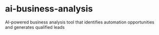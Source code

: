 # ai-business-analysis
AI-powered business analysis tool that identifies automation opportunities and generates qualified leads
